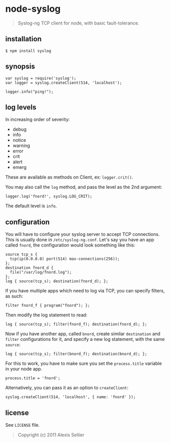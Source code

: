 
node-syslog
===========

> Syslog-ng TCP client for node, with basic fault-tolerance.

installation
------------

    $ npm install syslog

synopsis
--------
    
    var syslog = require('syslog');
    var logger = syslog.createClient(514, 'localhost');

    logger.info("ping!");

log levels
----------

In increasing order of severity:

- debug
- info
- notice
- warning
- error
- crit
- alert
- emerg

These are available as methods on Client, ex: `logger.crit()`.

You may also call the `log` method, and pass the level as the 2nd argument:

    logger.log('fnord!', syslog.LOG_CRIT);

The default level is `info`.

configuration
-------------

You will have to configure your syslog server to accept TCP connections.
This is usually done in `/etc/syslog-ng.conf`. Let's say you have an app called `fnord`,
the configuration would look something like this:

    source tcp_s {
      tcp(ip(0.0.0.0) port(514) max-connections(256));
    };
    destination fnord_d {
      file("/var/log/fnord.log");
    };
    log { source(tcp_s); destination(fnord_d); };

If you have multiple apps which need to log via TCP, you can specify filters, as such:

    filter fnord_f { program("fnord"); };

Then modify the log statement to read:

    log { source(tcp_s); filter(fnord_f); destination(fnord_d); };

Now if you have another app, called `bnord`, create similar `destination` and `filter` configurations for it,
and specify a new log statement, with the same `source`:

    log { source(tcp_s); filter(bnord_f); destination(bnord_d); };

For this to work, you have to make sure you set the `process.title` variable in your node app.

    process.title = 'fnord';

Alternatively, you can pass it as an option to `createClient`:

    syslog.createClient(514, 'localhost', { name: 'fnord' });

license
-------

See `LICENSE` file.

> Copyright (c) 2011 Alexis Sellier

